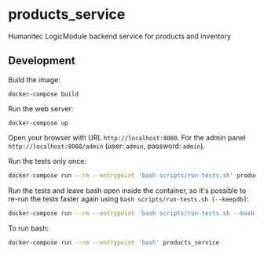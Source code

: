 # products_service

Humanitec LogicModule backend service for products and inventory

## Development

Build the image:

```
docker-compose build
```

Run the web server:

```
docker-compose up
```

Open your browser with URL `http://localhost:8080`.
For the admin panel `http://localhost:8080/admin`
(user: `admin`, password: `admin`).

Run the tests only once:

```bash
docker-compose run --rm --entrypoint 'bash scripts/run-tests.sh' products_service
```

Run the tests and leave bash open inside the container, so it's possible to
re-run the tests faster again using `bash scripts/run-tests.sh [--keepdb]`:

```bash
docker-compose run --rm --entrypoint 'bash scripts/run-tests.sh --bash-on-finish' products_service
```

To run bash:

```bash
docker-compose run --rm --entrypoint 'bash' products_service
```
